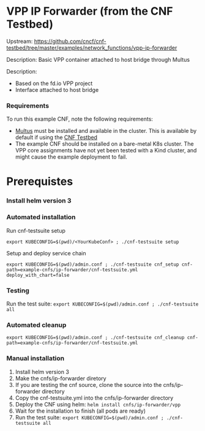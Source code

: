 # VPP IP Forwarder (from the CNF Testbed)

Upstream: https://github.com/cncf/cnf-testbed/tree/master/examples/network_functions/vpp-ip-forwarder

Description: Basic VPP container attached to host bridge through Multus

Description:
- Based on the fd.io VPP project
- Interface attached to host bridge

### Requirements

To run this example CNF, note the following requirements:
- [Multus](https://github.com/intel/multus-cni) must be installed and available in the cluster. This is available by default if using the [CNF Testbed](https://github.com/cncf/cnf-testbed)
- The example CNF should be installed on a bare-metal K8s cluster. The VPP core assignments have not yet been tested with a Kind cluster, and might cause the example deployment to fail.

# Prerequistes
### Install helm version 3

### Automated installation
Run cnf-testsuite setup 
```
export KUBECONFIG=$(pwd)/<YourKubeConf> ; ./cnf-testsuite setup
```

Setup and deploy  service chain
```
export KUBECONFIG=$(pwd)/admin.conf ; ./cnf-testsuite cnf_setup cnf-path=example-cnfs/ip-forwarder/cnf-testsuite.yml deploy_with_chart=false
```

### Testing
Run the test suite: `export KUBECONFIG=$(pwd)/admin.conf ; ./cnf-testsuite all`

### Automated cleanup
```
export KUBECONFIG=$(pwd)/admin.conf ; ./cnf-testsuite cnf_cleanup cnf-path=example-cnfs/ip-forwarder/cnf-testsuite.yml
```

### Manual installation
1. Install helm version 3
1. Make the cnfs/ip-forwarder diretory 
1. If you are testing the cnf source, clone the source into the cnfs/ip-forwarder directory
1. Copy the cnf-testsuite.yml into the cnfs/ip-forwarder directory
1. Deploy the CNF using helm: `helm install cnfs/ip-forwarder/vpp`
1. Wait for the installation to finish (all pods are ready)
1. Run the test suite: `export KUBECONFIG=$(pwd)/admin.conf ; ./cnf-testsuite all`


  
